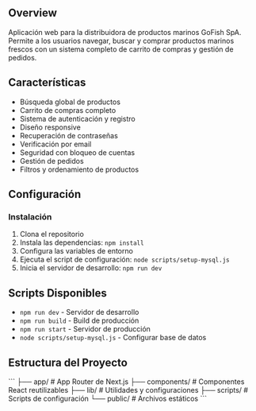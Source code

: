 ## Overview

Aplicación web para la distribuidora de productos marinos GoFish SpA. Permite a los usuarios navegar, buscar y comprar productos marinos frescos con un sistema completo de carrito de compras y gestión de pedidos.

## Características

-  Búsqueda global de productos
- Carrito de compras completo
- Sistema de autenticación y registro
- Diseño responsive
- Recuperación de contraseñas
- Verificación por email
- Seguridad con bloqueo de cuentas
- Gestión de pedidos
- Filtros y ordenamiento de productos

## Configuración
### Instalación

1. Clona el repositorio
2. Instala las dependencias: `npm install`
3. Configura las variables de entorno
4. Ejecuta el script de configuración: `node scripts/setup-mysql.js`
5. Inicia el servidor de desarrollo: `npm run dev`

## Scripts Disponibles

- `npm run dev` - Servidor de desarrollo
- `npm run build` - Build de producción
- `npm run start` - Servidor de producción
- `node scripts/setup-mysql.js` - Configurar base de datos

## Estructura del Proyecto

\`\`\`
├── app/                    # App Router de Next.js
├── components/            # Componentes React reutilizables
├── lib/                   # Utilidades y configuraciones
├── scripts/               # Scripts de configuración
└── public/                # Archivos estáticos
\`\`\`
